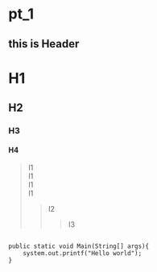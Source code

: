 # pt_1

this is Header
---------------
# H1
## H2
### H3
#### H4

> I1   
I1   
I1   
I1   
>   > I2
>   >   > I3
<pre>
<code>
public static void Main(String[] args){
    system.out.printf("Hello world");
}
</code>
</pre>
